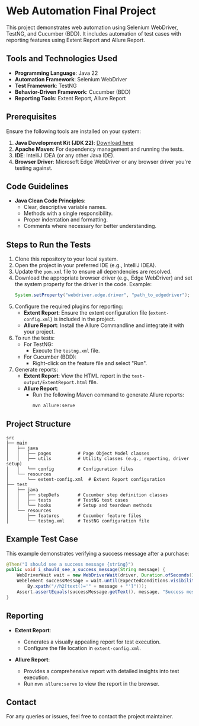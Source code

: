 
# Web Automation Final Project

This project demonstrates web automation using Selenium WebDriver, TestNG, and Cucumber (BDD). It includes automation of test cases with reporting features using Extent Report and Allure Report.

## Tools and Technologies Used
- **Programming Language**: Java 22
- **Automation Framework**: Selenium WebDriver
- **Test Framework**: TestNG
- **Behavior-Driven Framework**: Cucumber (BDD)
- **Reporting Tools**: Extent Report, Allure Report

## Prerequisites
Ensure the following tools are installed on your system:
1. **Java Development Kit (JDK 22)**: [Download here](https://www.oracle.com/java/technologies/javase-downloads.html)
2. **Apache Maven**: For dependency management and running the tests.
3. **IDE**: IntelliJ IDEA (or any other Java IDE).
4. **Browser Driver**: Microsoft Edge WebDriver or any browser driver you're testing against.

## Code Guidelines
- **Java Clean Code Principles**:
  - Clear, descriptive variable names.
  - Methods with a single responsibility.
  - Proper indentation and formatting.
  - Comments where necessary for better understanding.

## Steps to Run the Tests
1. Clone this repository to your local system.
2. Open the project in your preferred IDE (e.g., IntelliJ IDEA).
3. Update the `pom.xml` file to ensure all dependencies are resolved.
4. Download the appropriate browser driver (e.g., Edge WebDriver) and set the system property for the driver in the code.
   Example:
   ```java
   System.setProperty("webdriver.edge.driver", "path_to_edgedriver");
   ```
5. Configure the required plugins for reporting:
   - **Extent Report**: Ensure the extent configuration file (`extent-config.xml`) is included in the project.
   - **Allure Report**: Install the Allure Commandline and integrate it with your project.
6. To run the tests:
   - For TestNG:
     - Execute the `testng.xml` file.
   - For Cucumber (BDD):
     - Right-click on the feature file and select "Run".
7. Generate reports:
   - **Extent Report**: View the HTML report in the `test-output/ExtentReport.html` file.
   - **Allure Report**:
     - Run the following Maven command to generate Allure reports:
       ```sh
       mvn allure:serve
       ```

## Project Structure
```
src
├── main
│   ├── java
│   │   ├── pages          # Page Object Model classes
│   │   ├── utils          # Utility classes (e.g., reporting, driver setup)
│   │   └── config         # Configuration files
│   └── resources
│       └── extent-config.xml  # Extent Report configuration
├── test
│   ├── java
│   │   ├── stepDefs       # Cucumber step definition classes
│   │   ├── tests          # TestNG test cases
│   │   └── hooks          # Setup and teardown methods
│   └── resources
│       ├── features       # Cucumber feature files
│       └── testng.xml     # TestNG configuration file
```

## Example Test Case
This example demonstrates verifying a success message after a purchase:
```java
@Then("I should see a success message {string}")
public void i_should_see_a_success_message(String message) {
    WebDriverWait wait = new WebDriverWait(driver, Duration.ofSeconds(10));
    WebElement successMessage = wait.until(ExpectedConditions.visibilityOfElementLocated(
        By.xpath("//h2[text()='" + message + "']")));
    Assert.assertEquals(successMessage.getText(), message, "Success message verification failed.");
}
```

## Reporting
- **Extent Report**:
  - Generates a visually appealing report for test execution.
  - Configure the file location in `extent-config.xml`.

- **Allure Report**:
  - Provides a comprehensive report with detailed insights into test execution.
  - Run `mvn allure:serve` to view the report in the browser.

## Contact
For any queries or issues, feel free to contact the project maintainer.
